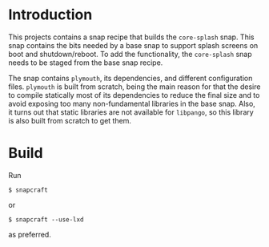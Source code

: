 # Introduction

This projects contains a snap recipe that builds the `core-splash`
snap. This snap contains the bits needed by a base snap to support
splash screens on boot and shutdown/reboot. To add the functionality,
the `core-splash` snap needs to be staged from the base snap recipe.

The snap contains `plymouth`, its dependencies, and different
configuration files. `plymouth` is built from scratch, being the main
reason for that the desire to compile statically most of its
dependencies to reduce the final size and to avoid exposing too many
non-fundamental libraries in the base snap. Also, it turns out that
static libraries are not available for `libpango`, so this library is
also built from scratch to get them.

# Build

Run

```
$ snapcraft
```

or

```
$ snapcraft --use-lxd
```

as preferred.
